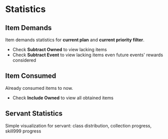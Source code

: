 # Statistics

## Item Demands
Item demands statistics for **current plan** and **current priority filter**.

- Check **Subtract Owned** to view lacking items
- Check **Subtract Event** to view lacking items even future events' rewards considered

## Item Consumed
Already consumed items to now.

- Check **Include Owned** to view all obtained items

## Servant Statistics
Simple visualization for servant: class distribution, collection progress, skill999 progress
